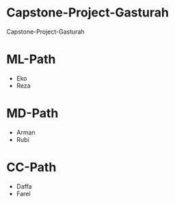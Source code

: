 # Capstone-Project-Gasturah
Capstone-Project-Gasturah 

# ML-Path
- Eko 
- Reza

# MD-Path
- Arman
- Rubi

# CC-Path
- Daffa
- Farel
